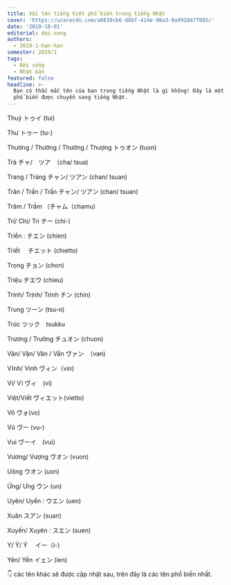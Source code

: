 ```yaml
---
title: Vài tên tiếng Việt phổ biến trong tiếng Nhật
cover: 'https://ucarecdn.com/a0639cb6-d8bf-414e-98a3-0a992847f085/'
date: '2019-10-01'
editorial: doi-song
authors:
  - 2019-1-han-han
semester: 2019/1
tags:
  - Đời sống
  - Nhật bản
featured: false
headline: >-
  Bạn có thắc mắc tên của bạn trong tiếng Nhật là gì không! Đây là một số tên
  phổ biến được chuyển sang tiếng Nhật.
---
```

Thuỷ トゥイ (tui)



Thư トゥー (tu-)



Thương / Thường / Thưởng / Thượng トゥオン (tuon)



Trà チャ/　ツア　（cha/ tsua)



Trang / Tráng チャン/ ツアン (chan/ tsuan)



Trân / Trần / Trấn チャン/ ツアン (chan/ tsuan)



Trâm / Trầm （チャム（chamu)



Trí/ Chi/ Tri チー (chi-)



Triển : チエン (chien)



Triết 　チエット (chietto)



Trọng チョン (chon)



Triệu チエウ (chieu)



Trinh/ Trịnh/ Trình チン (chin)



Trung ツーン (tsu-n)



Trúc ツック　tsukku



Trương / Trường チュオン (chuon)



Văn/ Vận/ Vân / Vấn ヴァン　（van)



Vĩnh/ Vinh ヴィン（vin)



Vi/ Vĩ ヴィ　(vi)



Việt/Viết ヴィエット(vietto)



Võ ヴォ(vo)



Vũ ヴー (vu-)



Vui ヴーイ　(vui)



Vương/ Vượng ヴオン (vuon)



Uông ウオン (uon)



Ứng/ Ưng ウン (un)



Uyên/ Uyển : ウエン (uen)



Xuân スアン (suan)



Xuyến/ Xuyên : スエン (suen)



Y/ Ỷ/ Ý 　イー（i-)



Yên/ Yến イェン (ien)







👇 các tên khác sẽ được cập nhật sau, trên đây là các tên phổ biến nhất.

